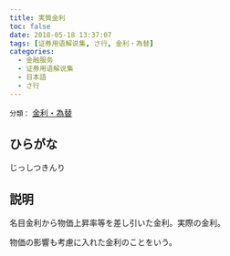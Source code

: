 ```yaml
---
title: 実質金利
toc: false
date: 2018-05-18 13:37:07
tags: [证券用语解说集, さ行, 金利・為替]
categories:
  - 金融服务
  - 证券用语解说集
  - 日本語
  - さ行
---
```


`分類：` [金利・為替](/tags/金利・為替/)

## ひらがな

じっしつきんり

## 説明

名目金利から物価上昇率等を差し引いた金利。実際の金利。

物価の影響も考慮に入れた金利のことをいう。
